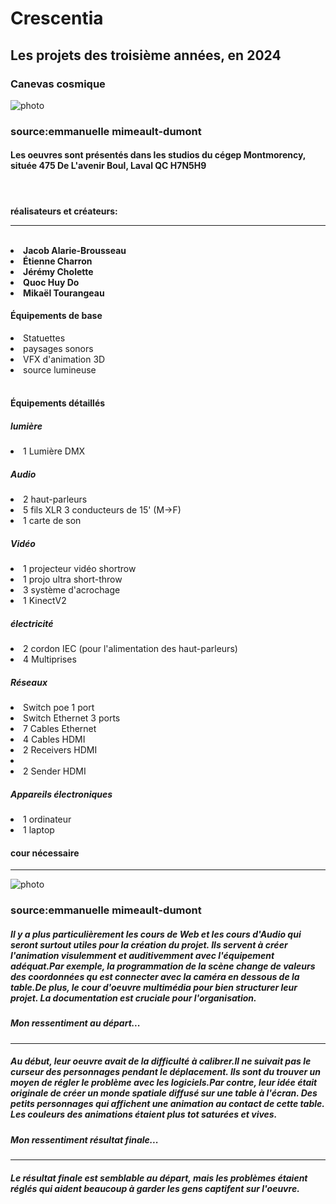 <h1>Crescentia</h1>

<h2>Les projets des troisième années, en 2024</h2>
<h3>Canevas cosmique</h3>

![photo](medias/projection.png)

<h3>source:emmanuelle mimeault-dumont</h3>
<h4>Les oeuvres sont présentés dans les studios du cégep Montmorency, située 475 De L'avenir Boul, Laval QC H7N5H9</h4>
<br>
<h4>
  réalisateurs et créateurs:
  <hr>
  <br>
  <li>Jacob Alarie-Brousseau</li>
  <li>Étienne Charron</li>
  <li>Jérémy Cholette</li>
  <li>Quoc Huy Do</li>
  <li>Mikaël Tourangeau</li>

</h4>

<h4>
  Équipements de base
</h4>

<li>Statuettes</li>
<li>paysages sonors</li>
<li>VFX d'animation 3D</li>
<li>source lumineuse</li>
<br>
<h4>Équipements détaillés</h4>
<h5>lumière</h5>
<li>1 Lumière DMX</li>
<h5>Audio</h5>
<li>2 haut-parleurs</li>
<li>5 fils XLR 3 conducteurs de 15' (M->F)</li>
<li>1 carte de son</li>
<h5>Vidéo</h5>
<li>1 projecteur vidéo shortrow</li>
<li>1 projo ultra short-throw</li>
<li>3 système d'acrochage</li>
<li>1 KinectV2</li>
<h5>électricité</h5>
<li>2 cordon IEC (pour l'alimentation des haut-parleurs)</li>
<li>4 Multiprises</li>
<h5>Réseaux</h5>
<li>Switch poe 1 port</li>
<li>Switch Ethernet 3 ports</li>
<li>7 Cables Ethernet</li>
<li>4 Cables HDMI</li>
<li>2 Receivers HDMI<li>
<li>2 Sender HDMI</li>
<h5>Appareils électroniques</h5>
<li>1 ordinateur</li>
<li>1 laptop</li>
<h4>cour nécessaire</h4>
<hr>

![photo](medias/table_interactive.png)

<h3>source:emmanuelle mimeault-dumont</h3>
<h5>Il y a plus particulièrement les cours de Web et les cours d'Audio qui seront surtout utiles pour la création du projet.
Ils servent à créer l'animation visulemment et auditivemment avec l'équipement adéquat.Par exemple, la programmation de la scène change de valeurs des coordonnées qu est connecter avec la caméra en dessous de la table.De plus, le cour d'oeuvre multimédia pour bien structurer leur projet. La documentation est cruciale pour l'organisation.
</h5>
<h5>Mon ressentiment au départ...</h5>
<hr>
<h5>Au début, leur oeuvre avait de la difficulté à calibrer.Il ne suivait pas le curseur des personnages pendant le déplacement.
Ils sont du trouver un moyen de régler le problème avec les logiciels.Par contre, leur idée était originale de créer un monde spatiale diffusé sur une table à l'écran. Des petits personnages qui affichent une animation au contact de cette table. Les couleurs des animations 
étaient plus tot saturées et vives.</h5>
<h5>Mon ressentiment résultat finale...</h5>
<hr>
<h5>Le résultat finale est semblable au départ, mais les problèmes étaient réglés qui aident beaucoup à garder les gens captifent sur l'oeuvre.
</h5>




